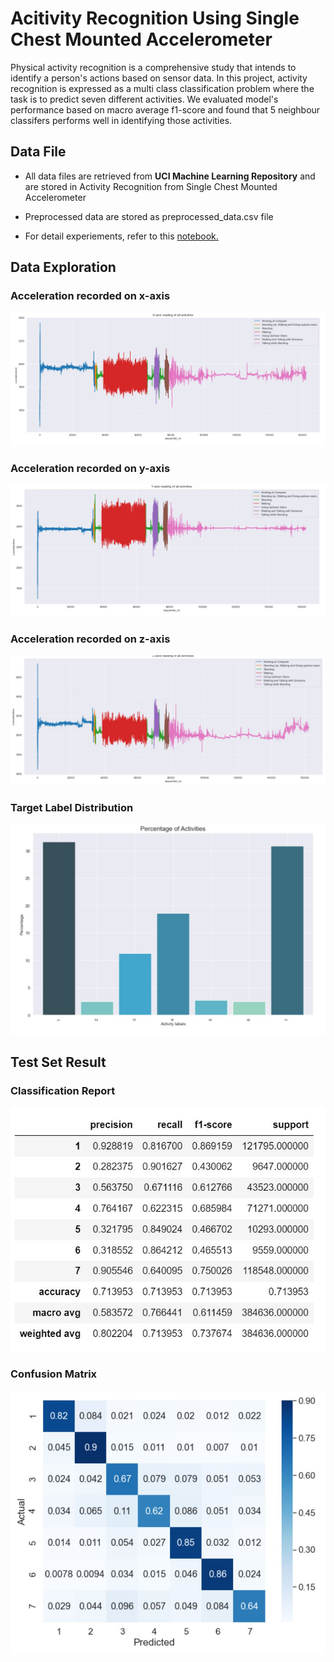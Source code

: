 # Acitivity Recognition Using Single Chest Mounted Accelerometer

Physical activity recognition is a comprehensive study that intends to identify a person's actions based on sensor data. In this project, activity recognition is expressed as a multi class classification problem where the task is to predict seven different activities. We evaluated model's performance based on macro average f1-score and found that 5 neighbour classifers performs well in identifying those activities.


## Data File

- All data files are retrieved from <b> UCI Machine Learning Repository</b> and are stored in Activity Recognition from Single Chest Mounted Accelerometer

- Preprocessed data are stored as preprocessed_data.csv file
- For detail experiements, refer to this <a href = "https://github.com/nischaybikramthapa/Physical-Activity-Recognition/blob/main/Notebook.ipynb"> notebook. </a> 

## Data Exploration


### Acceleration recorded on x-axis
![x_axis](https://github.com/nischaybikramthapa/Physical-Activity-Recognition/blob/main/x.JPG)


### Acceleration recorded on y-axis

![y_axis](https://github.com/nischaybikramthapa/Physical-Activity-Recognition/blob/main/y.JPG)

### Acceleration recorded on z-axis
![z_axis](https://github.com/nischaybikramthapa/Physical-Activity-Recognition/blob/main/z.JPG)

### Target Label Distribution
![labels](https://github.com/nischaybikramthapa/Physical-Activity-Recognition/blob/main/labels.JPG)

## Test Set Result
### Classification Report
![test_report](https://github.com/nischaybikramthapa/Physical-Activity-Recognition/blob/main/test_report.JPG)

### Confusion Matrix
![test_report](https://github.com/nischaybikramthapa/Physical-Activity-Recognition/blob/main/test_cm.JPG)

